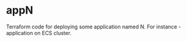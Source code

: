 # appN

Terraform code for deploying some application named N.
For instance - application on ECS cluster.
